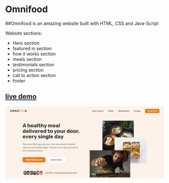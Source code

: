 # Omnifood

##Omnifood is an amazing website built with HTML, CSS and Java-Script

Website sections:
- Hero section 
- featured in section 
- how it works section 
- meals section 
- testimonials section
- pricing section 
- call to action section 
- footer 


## [live demo](https://omnifood-abdo.netlify.app/)

![screen shot](Omnifood.png)


